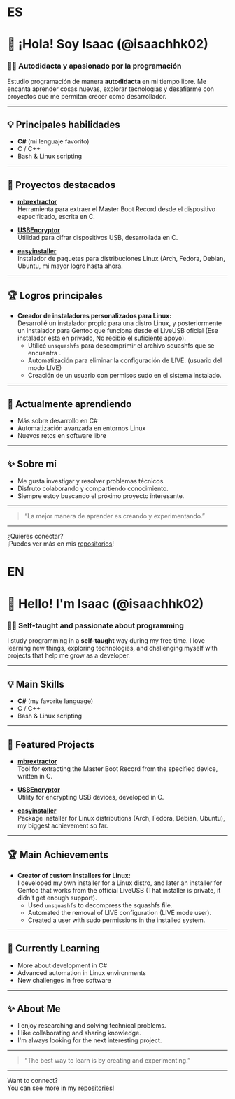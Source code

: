 # ES
# 👋 ¡Hola! Soy Isaac (@isaachhk02)

### 🧑‍💻 Autodidacta y apasionado por la programación

Estudio programación de manera **autodidacta** en mi tiempo libre. Me encanta aprender cosas nuevas, explorar tecnologías y desafiarme con proyectos que me permitan crecer como desarrollador.

---

## 💡 Principales habilidades

- **C#** (mi lenguaje favorito)
- C / C++
- Bash & Linux scripting

---

## 🚀 Proyectos destacados

- [**mbrextractor**](https://github.com/isaachhk02/mbrextractor)  
  Herramienta para extraer el Master  Boot Record desde el dispositivo especificado, escrita en C.

- [**USBEncryptor**](https://github.com/isaachhk02/USBEncryptor)  
  Utilidad para cifrar dispositivos USB, desarrollada en C.

- [**easyinstaller**](https://github.com/isaachhk02/easyinstaller)  
  Instalador de paquetes para distribuciones Linux (Arch, Fedora, Debian, Ubuntu, mi mayor logro hasta ahora.

---

## 🏆 Logros principales

- **Creador de instaladores personalizados para Linux:**  
  Desarrollé un instalador propio para una distro Linux, y posteriormente un instalador para Gentoo que funciona desde el LiveUSB oficial (Ese instalador esta en privado, No recibio el suficiente apoyo).  
  - Utilicé `unsquashfs` para descomprimir el archivo squashfs que se encuentra .
  - Automatización para eliminar la configuración de LIVE. (usuario del modo LIVE)
  - Creación de un usuario con permisos sudo en el sistema instalado.

---

## 🔭 Actualmente aprendiendo

- Más sobre desarrollo en C#
- Automatización avanzada en entornos Linux
- Nuevos retos en software libre

---

## ✨ Sobre mí

- Me gusta investigar y resolver problemas técnicos.
- Disfruto colaborando y compartiendo conocimiento.
- Siempre estoy buscando el próximo proyecto interesante.

---

> “La mejor manera de aprender es creando y experimentando.”

---

¿Quieres conectar?  
¡Puedes ver más en mis [repositorios](https://github.com/isaachhk02?tab=repositories)!
# EN
# 👋 Hello! I'm Isaac (@isaachhk02)

### 🧑‍💻 Self-taught and passionate about programming

I study programming in a **self-taught** way during my free time. I love learning new things, exploring technologies, and challenging myself with projects that help me grow as a developer.

---

## 💡 Main Skills

- **C#** (my favorite language)
- C / C++
- Bash & Linux scripting

---

## 🚀 Featured Projects

- [**mbrextractor**](https://github.com/isaachhk02/mbrextractor)  
  Tool for extracting the Master Boot Record from the specified device, written in C.

- [**USBEncryptor**](https://github.com/isaachhk02/USBEncryptor)  
  Utility for encrypting USB devices, developed in C.

- [**easyinstaller**](https://github.com/isaachhk02/easyinstaller)  
  Package installer for Linux distributions (Arch, Fedora, Debian, Ubuntu), my biggest achievement so far.

---

## 🏆 Main Achievements

- **Creator of custom installers for Linux:**  
  I developed my own installer for a Linux distro, and later an installer for Gentoo that works from the official LiveUSB (That installer is private, it didn't get enough support).  
  - Used `unsquashfs` to decompress the squashfs file.
  - Automated the removal of LIVE configuration (LIVE mode user).
  - Created a user with sudo permissions in the installed system.

---

## 🔭 Currently Learning

- More about development in C#
- Advanced automation in Linux environments
- New challenges in free software

---

## ✨ About Me

- I enjoy researching and solving technical problems.
- I like collaborating and sharing knowledge.
- I'm always looking for the next interesting project.

---

> “The best way to learn is by creating and experimenting.”

---

Want to connect?  
You can see more in my [repositories](https://github.com/isaachhk02?tab=repositories)!
